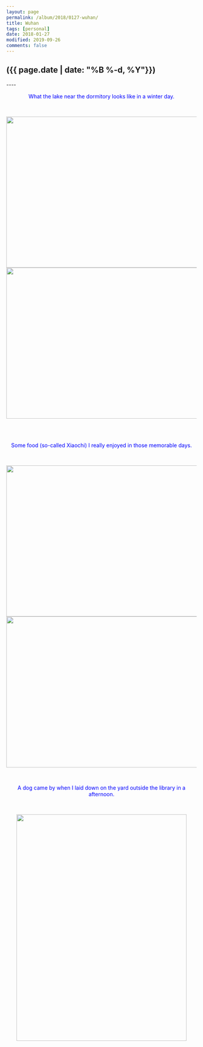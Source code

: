 ```yaml
---
layout: page
permalink: /album/2018/0127-wuhan/
title: Wuhan
tags: [personal]
date: 2018-01-27
modified: 2019-09-26
comments: false
---
```


<h2>({{ page.date | date: "%B %-d, %Y"}})</h2>
----

<p style="color:rgb(0,0,255);text-align:center;">What the lake near the dormitory looks like in a winter day.</p><br>
<p align="center">
	<img src="{{site.baseurl}}/album/2018/wuhan/1.jpg" width="560"  height="400"><br>
	<img src="{{site.baseurl}}/album/2018/wuhan/2.jpg" width="560"  height="400">
</p>
<br>
<br>

<p style="color:rgb(0,0,255);text-align:center;">Some food (so-called Xiaochi) I really enjoyed in those memorable days.</p><br>
<p align="center">
	<img src="{{site.baseurl}}/album/2018/wuhan/3.jpg" width="560"  height="400"><br>
	<img src="{{site.baseurl}}/album/2018/wuhan/4.jpg" width="560"  height="400">
</p>
<br>

<p style="color:rgb(0,0,255);text-align:center;">A dog came by when I laid down on the yard outside the library in a afternoon.</p><br>
<p align="center">
	<img src="{{site.baseurl}}/album/2018/wuhan/5.jpg" width="450"  height="600">
</p>
<br>
<br>